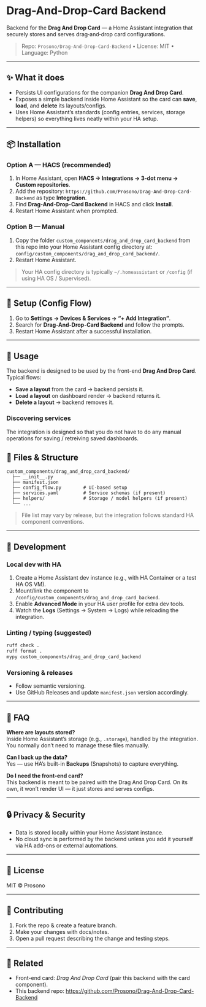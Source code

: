 # Drag-And-Drop-Card Backend

Backend for the **Drag And Drop Card** — a Home Assistant integration that securely stores and serves drag‑and‑drop card configurations.

> Repo: `Prosono/Drag-And-Drop-Card-Backend` • License: MIT • Language: Python

---

## ✨ What it does

- Persists UI configurations for the companion **Drag And Drop Card**.
- Exposes a simple backend inside Home Assistant so the card can **save**, **load**, and **delete** its layouts/configs.
- Uses Home Assistant’s standards (config entries, services, storage helpers) so everything lives neatly within your HA setup.

---

## 📦 Installation

### Option A — HACS (recommended)

1. In Home Assistant, open **HACS → Integrations → 3‑dot menu → Custom repositories**.
2. Add the repository: `https://github.com/Prosono/Drag-And-Drop-Card-Backend` as type **Integration**.
3. Find **Drag-And-Drop-Card Backend** in HACS and click **Install**.
4. Restart Home Assistant when prompted.

### Option B — Manual

1. Copy the folder `custom_components/drag_and_drop_card_backend` from this repo
   into your Home Assistant config directory at:
   `config/custom_components/drag_and_drop_card_backend/`.
2. Restart Home Assistant.

> Your HA config directory is typically `~/.homeassistant` or `/config` (if using HA OS / Supervised).

---

## 🔧 Setup (Config Flow)

1. Go to **Settings → Devices & Services → “+ Add Integration”**.
2. Search for **Drag-And-Drop-Card Backend** and follow the prompts.
3. Restart Home Assistant after a successful installation.


---

## 🧰 Usage

The backend is designed to be used by the front-end **Drag And Drop Card**. Typical flows:

- **Save a layout** from the card → backend persists it.
- **Load a layout** on dashboard render → backend returns it.
- **Delete a layout** → backend removes it.

### Discovering services

The integration is designed so that you do not have to do any manual operations for saving / retreiving saved dashboards. 

## 📁 Files & Structure

```
custom_components/drag_and_drop_card_backend/
  ├── __init__.py
  ├── manifest.json
  ├── config_flow.py        # UI-based setup
  ├── services.yaml         # Service schemas (if present)
  ├── helpers/              # Storage / model helpers (if present)
  └── ...
```

> File list may vary by release, but the integration follows standard HA component conventions.

---

## 🧪 Development

### Local dev with HA

1. Create a Home Assistant dev instance (e.g., with HA Container or a test HA OS VM).
2. Mount/link the component to `/config/custom_components/drag_and_drop_card_backend`.
3. Enable **Advanced Mode** in your HA user profile for extra dev tools.
4. Watch the **Logs** (Settings → System → Logs) while reloading the integration.

### Linting / typing (suggested)

```bash
ruff check .
ruff format .
mypy custom_components/drag_and_drop_card_backend
```

### Versioning & releases

- Follow semantic versioning.
- Use GitHub Releases and update `manifest.json` version accordingly.

---

## 📝 FAQ

**Where are layouts stored?**  
Inside Home Assistant’s storage (e.g., `.storage`), handled by the integration. You normally don’t need to manage these files manually.

**Can I back up the data?**  
Yes — use HA’s built-in **Backups** (Snapshots) to capture everything.

**Do I need the front-end card?**  
This backend is meant to be paired with the Drag And Drop Card. On its own, it won’t render UI — it just stores and serves configs.

---

## 🔒 Privacy & Security

- Data is stored locally within your Home Assistant instance.
- No cloud sync is performed by the backend unless you add it yourself via HA add-ons or external automations.

---

## 📄 License

MIT © Prosono

---

## 🙌 Contributing

1. Fork the repo & create a feature branch.
2. Make your changes with docs/notes.
3. Open a pull request describing the change and testing steps.

---

## 🔗 Related

- Front-end card: *Drag And Drop Card* (pair this backend with the card component).
- This backend repo: https://github.com/Prosono/Drag-And-Drop-Card-Backend
